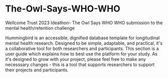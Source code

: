 # The-Owl-Says-WHO-WHO
Wellcome Trust 2023 Ideathon- The Owl Says WHO WHO submission to the mental health/retention challenge

Hummingbird is an accessible, dignified database template for longitudinal mental health research. Designed to be simple, adaptable, and practical, it's a collaborative tool for both researchers and participants. This section is a user guide which explains how to best use the platform for your study. As it's designed to grow with your project, please feel free to make any necesssary changes - this is a tool that supports researchers to support their projects and participants.
